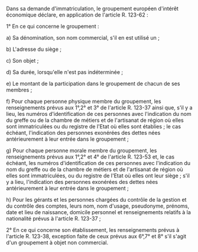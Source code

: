 Dans sa demande d'immatriculation, le groupement européen d'intérêt économique déclare, en application de l'article R. 123-62 :


 1° En ce qui concerne le groupement : 


a) Sa dénomination, son nom commercial, s'il en est utilisé un ; 


b) L'adresse du siège ; 


c) Son objet ; 


d) Sa durée, lorsqu'elle n'est pas indéterminée ; 


e) Le montant de la participation dans le groupement de chacun de ses membres ; 


f) Pour chaque personne physique membre du groupement, les renseignements prévus aux 1°,2° et 3° de l'article R. 123-37 ainsi que, s'il y a lieu, les numéros d'identification de ces personnes avec l'indication du nom du greffe ou de la chambre de métiers et de l'artisanat de région où elles sont immatriculées ou du registre de l'Etat où elles sont établies ; le cas échéant, l'indication des personnes exonérées des dettes nées antérieurement à leur entrée dans le groupement ; 


g) Pour chaque personne morale membre du groupement, les renseignements prévus aux 1°,2° et 4° de l'article R. 123-53 et, le cas échéant, les numéros d'identification de ces personnes avec l'indication du nom du greffe ou de la chambre de métiers et de l'artisanat de région où elles sont immatriculées, ou du registre de l'Etat où elles ont leur siège ; s'il y a lieu, l'indication des personnes exonérées des dettes nées antérieurement à leur entrée dans le groupement ; 


h) Pour les gérants et les personnes chargées du contrôle de la gestion et du contrôle des comptes, leurs nom, nom d'usage, pseudonyme, prénoms, date et lieu de naissance, domicile personnel et renseignements relatifs à la nationalité prévus à l'article R. 123-37 ; 


2° En ce qui concerne son établissement, les renseignements prévus à l'article R. 123-38, exception faite de ceux prévus aux 6°,7° et 8° s'il s'agit d'un groupement à objet non commercial.

